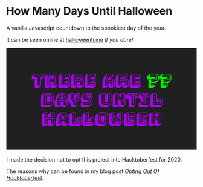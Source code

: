 # How Many Days Until Halloween

A vanilla Javascript countdown to the spookiest day of the year.

It can be seen online at [halloweenti.me](https://halloweenti.me) *if you dare!*

![](assets/social-preview.png)

I made the decision not to opt this project into Hacktoberfest for 2020.

The reasons why can be found in my blog post *[Opting Out Of Hacktoberfest](https://shannoncrabill.com/blog/opting-out-of-hacktoberfest/)*.